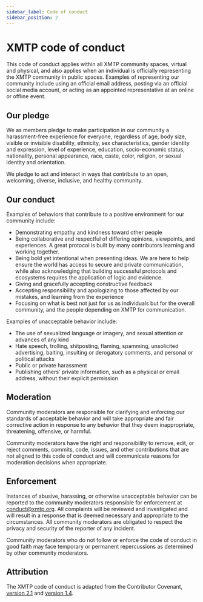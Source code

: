 ```yaml
---
sidebar_label: Code of conduct
sidebar_position: 2
---
```


# XMTP code of conduct

This code of conduct applies within all XMTP community spaces, virtual and physical, and also applies when an individual is officially representing the XMTP community in public spaces. Examples of representing our community include using an official email address, posting via an official social media account, or acting as an appointed representative at an online or offline event.

## Our pledge

We as members pledge to make participation in our community a harassment-free experience for everyone, regardless of age, body size, visible or invisible disability, ethnicity, sex characteristics, gender identity and expression, level of experience, education, socio-economic status, nationality, personal appearance, race, caste, color, religion, or sexual identity and orientation.

We pledge to act and interact in ways that contribute to an open, welcoming, diverse, inclusive, and healthy community.

## Our conduct

Examples of behaviors that contribute to a positive environment for our community include:

- Demonstrating empathy and kindness toward other people
- Being collaborative and respectful of differing opinions, viewpoints, and experiences. A great protocol is built by many contributors learning and working together.
- Being bold yet intentional when presenting ideas. We are here to help ensure the world has access to secure and private communication, while also acknowledging that building successful protocols and ecosystems requires the application of logic and evidence.
- Giving and gracefully accepting constructive feedback
- Accepting responsibility and apologizing to those affected by our mistakes, and learning from the experience
- Focusing on what is best not just for us as individuals but for the overall community, and the people depending on XMTP for communication.

Examples of unacceptable behavior include:

- The use of sexualized language or imagery, and sexual attention or advances of any kind
- Hate speech, trolling, shitposting, flaming, spamming, unsolicited advertising, baiting, insulting or derogatory comments, and personal or political attacks
- Public or private harassment
- Publishing others’ private information, such as a physical or email address, without their explicit permission

## Moderation

Community moderators are responsible for clarifying and enforcing our standards of acceptable behavior and will take appropriate and fair corrective action in response to any behavior that they deem inappropriate, threatening, offensive, or harmful.

Community moderators have the right and responsibility to remove, edit, or reject comments, commits, code, issues, and other contributions that are not aligned to this code of conduct and will communicate reasons for moderation decisions when appropriate.

## Enforcement

Instances of abusive, harassing, or otherwise unacceptable behavior can be reported to the community moderators responsible for enforcement at [conduct@xmtp.org](mailto:conduct@xmtp.org). All complaints will be reviewed and investigated and will result in a response that is deemed necessary and appropriate to the circumstances. All community moderators are obligated to respect the privacy and security of the reporter of any incident.

Community moderators who do not follow or enforce the code of conduct in good faith may face temporary or permanent repercussions as determined by other community moderators.

## Attribution

The XMTP code of conduct is adapted from the Contributor Covenant, [version 2.1](https://www.contributor-covenant.org/version/2/1/code_of_conduct.html) and [version 1.4](https://www.contributor-covenant.org/version/1/4/code-of-conduct.html).
